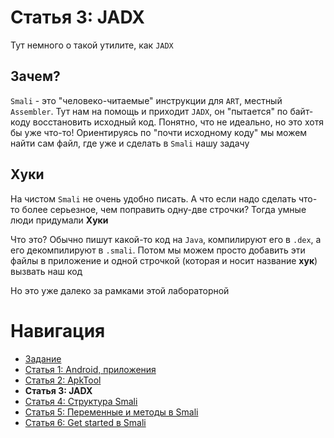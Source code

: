 # Статья 3: JADX

Тут немного о такой утилите, как `JADX`

## Зачем?

`Smali` - это "человеко-читаемые" инструкции для `ART`, местный `Assembler`. Тут нам на помощь и приходит `JADX`, он "пытается" по байт-коду восстановить исходный код. Понятно, что не идеально, но это хотя бы уже что-то! Ориентируясь по "почти исходному коду" мы можем найти сам файл, где уже и сделать в `Smali` нашу задачу

## Хуки

На чистом `Smali` не очень удобно писать. А что если надо сделать что-то более серьезное, чем поправить одну-две строчки? Тогда умные люди придумали **Хуки**

Что это? Обычно пишут какой-то код на `Java`, компилируют его в `.dex`, а его декомпилируют в `.smali`. Потом мы можем просто добавить эти файлы в приложение и одной строчкой (которая и носит название **хук**) вызвать наш код

Но это уже далеко за рамками этой лабораторной

# Навигация

- [Задание](../README.md)
- [Статья 1: Android, приложения](./APPS.md)
- [Статья 2: ApkTool](./APKTOOL.md)
- **Статья 3: JADX**
- [Статья 4: Структура Smali](./SMALI-STRUCTURE.md)
- [Статья 5: Переменные и методы в Smali](./SMALI-VARS-METHODS.md)
- [Статья 6: Get started в Smali](./SMALI-GET-STARTED.md)